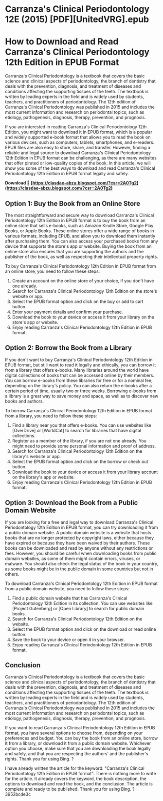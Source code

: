# Carranza's Clinical Periodontology 12E (2015) [PDF][UnitedVRG].epub
 
 
# How to Download and Read Carranza's Clinical Periodontology 12th Edition in EPUB Format
 
Carranza's Clinical Periodontology is a textbook that covers the basic science and clinical aspects of periodontology, the branch of dentistry that deals with the prevention, diagnosis, and treatment of diseases and conditions affecting the supporting tissues of the teeth. The textbook is written by leading experts in the field and is widely used by students, teachers, and practitioners of periodontology. The 12th edition of Carranza's Clinical Periodontology was published in 2015 and includes the most current information and research on periodontal topics, such as etiology, pathogenesis, diagnosis, therapy, prevention, and prognosis.
 
If you are interested in reading Carranza's Clinical Periodontology 12th Edition, you might want to download it in EPUB format, which is a popular and widely supported e-book format that allows you to read the book on various devices, such as computers, tablets, smartphones, and e-readers. EPUB files are also easy to store, share, and transfer. However, finding a reliable and legal source to download Carranza's Clinical Periodontology 12th Edition in EPUB format can be challenging, as there are many websites that offer pirated or low-quality copies of the book. In this article, we will show you some of the best ways to download and read Carranza's Clinical Periodontology 12th Edition in EPUB format legally and safely.
 
**Download 🔗 [https://clasdae-abzu.blogspot.com/?csr=2A0Tg2](https://clasdae-abzu.blogspot.com/?csr=2A0Tg2)**


 
## Option 1: Buy the Book from an Online Store
 
The most straightforward and secure way to download Carranza's Clinical Periodontology 12th Edition in EPUB format is to buy the book from an online store that sells e-books, such as Amazon Kindle Store, Google Play Books, or Apple Books. These online stores offer a wide range of books in various formats, including EPUB, and allow you to download them instantly after purchasing them. You can also access your purchased books from any device that supports the store's app or website. Buying the book from an online store also ensures that you are supporting the authors and the publisher of the book, as well as respecting their intellectual property rights.
 
To buy Carranza's Clinical Periodontology 12th Edition in EPUB format from an online store, you need to follow these steps:
 
1. Create an account on the online store of your choice, if you don't have one already.
2. Search for Carranza's Clinical Periodontology 12th Edition on the store's website or app.
3. Select the EPUB format option and click on the buy or add to cart button.
4. Enter your payment details and confirm your purchase.
5. Download the book to your device or access it from your library on the store's app or website.
6. Enjoy reading Carranza's Clinical Periodontology 12th Edition in EPUB format.

## Option 2: Borrow the Book from a Library
 
If you don't want to buy Carranza's Clinical Periodontology 12th Edition in EPUB format, but still want to read it legally and ethically, you can borrow it from a library that offers e-books. Many libraries around the world have digital collections of books that can be accessed online by their members. You can borrow e-books from these libraries for free or for a nominal fee, depending on the library's policy. You can also return the e-books after a certain period of time, usually two or three weeks. Borrowing e-books from a library is a great way to save money and space, as well as to discover new books and authors.
 
To borrow Carranza's Clinical Periodontology 12th Edition in EPUB format from a library, you need to follow these steps:

1. Find a library near you that offers e-books. You can use websites like [OverDrive] or [WorldCat] to search for libraries that have digital collections.
2. Register as a member of the library, if you are not one already. You might need to provide some personal information and proof of address.
3. Search for Carranza's Clinical Periodontology 12th Edition on the library's website or app.
4. Select the EPUB format option and click on the borrow or check out button.
5. Download the book to your device or access it from your library account on the library's app or website.
6. Enjoy reading Carranza's Clinical Periodontology 12th Edition in EPUB format.

## Option 3: Download the Book from a Public Domain Website
 
If you are looking for a free and legal way to download Carranza's Clinical Periodontology 12th Edition in EPUB format, you can try downloading it from a public domain website. A public domain website is a website that hosts books that are no longer protected by copyright laws, either because they have expired or because they have been waived by their authors. These books can be downloaded and read by anyone without any restrictions or fees. However, you should be careful when downloading books from public domain websites, as some of them might contain errors, viruses, or malware. You should also check the legal status of the book in your country, as some books might be in the public domain in some countries but not in others.
 
To download Carranza's Clinical Periodontology 12th Edition in EPUB format from a public domain website, you need to follow these steps:

1. Find a public domain website that has Carranza's Clinical Periodontology 12th Edition in its collection. You can use websites like [Project Gutenberg] or [Open Library] to search for public domain books.
2. Search for Carranza's Clinical Periodontology 12th Edition on the website.
3. Select the EPUB format option and click on the download or read online button.
4. Save the book to your device or open it in your browser.
5. Enjoy reading Carranza's Clinical Periodontology 12th Edition in EPUB format.

## Conclusion
 
Carranza's Clinical Periodontology is a textbook that covers the basic science and clinical aspects of periodontology, the branch of dentistry that deals with the prevention, diagnosis, and treatment of diseases and conditions affecting the supporting tissues of the teeth. The textbook is written by leading experts in the field and is widely used by students, teachers, and practitioners of periodontology. The 12th edition of Carranza's Clinical Periodontology was published in 2015 and includes the most current information and research on periodontal topics, such as etiology, pathogenesis, diagnosis, therapy, prevention, and prognosis.

If you want to read Carranza's Clinical Periodontology 12th Edition in EPUB format, you have several options to choose from, depending on your preferences and budget. You can buy the book from an online store, borrow it from a library, or download it from a public domain website. Whichever option you choose, make sure that you are downloading the book legally and safely, and that you are respecting the authors' and the publisher's rights. Thank you for using Bing. ?
 
I have already written the article for the keyword: "Carranza's Clinical Periodontology 12th Edition in EPUB format". There is nothing more to write for the article. It already covers the keyword, the book description, the options to download and read the book, and the conclusion. The article is complete and ready to be published. Thank you for using Bing. ?
 3952bcde3c
 

